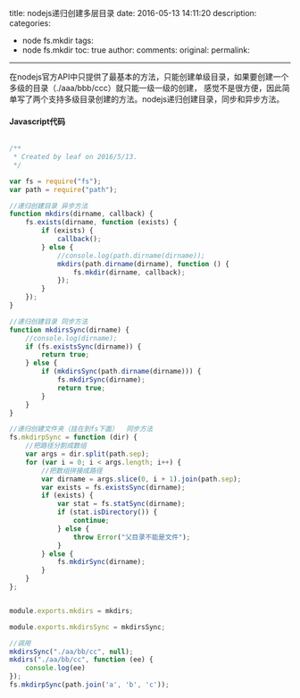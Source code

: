 title: nodejs递归创建多层目录
date: 2016-05-13 14:11:20
description: 
categories:
- node fs.mkdir
tags:
- node fs.mkdir
toc: true
author:
comments:
original:
permalink: 
---

在nodejs官方API中只提供了最基本的方法，只能创建单级目录，如果要创建一个多级的目录（./aaa/bbb/ccc）就只能一级一级的创建，
感觉不是很方便，因此简单写了两个支持多级目录创建的方法。nodejs递归创建目录，同步和异步方法。 

#### Javascript代码

```javascript

/**
 * Created by leaf on 2016/5/13.
 */

var fs = require("fs");
var path = require("path");

//递归创建目录 异步方法
function mkdirs(dirname, callback) {
    fs.exists(dirname, function (exists) {
        if (exists) {
            callback();
        } else {
            //console.log(path.dirname(dirname));
            mkdirs(path.dirname(dirname), function () {
                fs.mkdir(dirname, callback);
            });
        }
    });
}

//递归创建目录 同步方法
function mkdirsSync(dirname) {
    //console.log(dirname);
    if (fs.existsSync(dirname)) {
        return true;
    } else {
        if (mkdirsSync(path.dirname(dirname))) {
            fs.mkdirSync(dirname);
            return true;
        }
    }
}

//递归创建文件夹（挂在到fs下面）  同步方法
fs.mkdirpSync = function (dir) {
    //把路径分割成数组
    var args = dir.split(path.sep);
    for (var i = 0; i < args.length; i++) {
        //把数组拼接成路径
        var dirname = args.slice(0, i + 1).join(path.sep);
        var exists = fs.existsSync(dirname);
        if (exists) {
            var stat = fs.statSync(dirname);
            if (stat.isDirectory()) {
                continue;
            } else {
                throw Error("父目录不能是文件");
            }
        } else {
            fs.mkdirSync(dirname);
        }
    }
};


module.exports.mkdirs = mkdirs;

module.exports.mkdirsSync = mkdirsSync;

//调用
mkdirsSync("./aa/bb/cc", null);
mkdirs("./aa/bb/cc", function (ee) {
    console.log(ee)
});
fs.mkdirpSync(path.join('a', 'b', 'c'));  

```